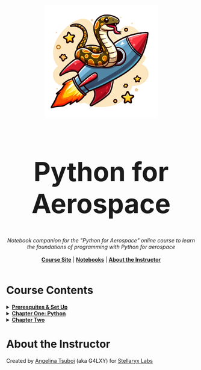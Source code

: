 <p align="center">
  <img width="300" src="https://github.com/ANG13T/python-for-aerospace/blob/main/media/logo.png" alt="Python for Aerospace Logo" />
</p>
<h1 align="center" style="font-size: 70px">Python for Aerospace</h1>
<p align="center">
  <i>Notebook companion for the "Python for Aerospace" online course to learn the foundations of programming with Python for aerospace</i>
   <br/><br/>
  <b><a href="pythonforaerospace.com">Course Site</a></b> | <b><a href="#course-contents-">Notebooks</a></b> | <b><a href="#about-the-instructor-">About the Instructor</a></b>
  <br/><br/>
</p>


# Course Contents

<details>
<summary><b><u>Preresquites & Set Up</u></b></summary>
</details>

<details>
<summary><b><u>Chapter One: Python</u></b></summary>
- [Lesson One: ]()
</details>



<details>
  
<summary><b><u>Chapter Two</u></b></summary>
- [Lesson One: ]()

</details>



# About the Instructor
Created by [Angelina Tsuboi](angelinatsuboi.com) (aka G4LXY) for [Stellaryx Labs](stellaryxlabs.com)
